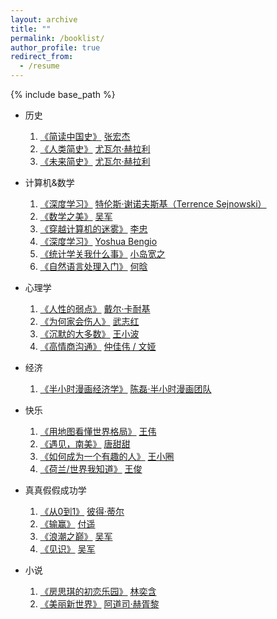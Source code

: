 ```yaml
---
layout: archive
title: ""
permalink: /booklist/
author_profile: true
redirect_from:
  - /resume
---
```


{% include base_path %}

- 历史
	1. [《简读中国史》](https://book.douban.com/subject/34501169/)  [张宏杰](https://baike.baidu.com/item/%E5%BC%A0%E5%AE%8F%E6%9D%B0/35486)
	2. [《人类简史》](https://book.douban.com/subject/25985021/)  [尤瓦尔·赫拉利](https://baike.baidu.com/item/%E5%B0%A4%E7%93%A6%E5%B0%94%C2%B7%E8%B5%AB%E6%8B%89%E5%88%A9/16324345?fr=aladdin)
	3. [《未来简史》](https://book.douban.com/subject/26943161/)  [尤瓦尔·赫拉利](https://baike.baidu.com/item/%E5%B0%A4%E7%93%A6%E5%B0%94%C2%B7%E8%B5%AB%E6%8B%89%E5%88%A9/16324345?fr=aladdin)


- 计算机&数学
	1. [《深度学习》](https://book.douban.com/subject/30425822/) [特伦斯·谢诺夫斯基（Terrence Sejnowski）](https://baike.baidu.com/item/特伦斯·谢诺夫斯基/23208651?fr=aladdin)
	2. [《数学之美》](https://book.douban.com/subject/10750155/)  [吴军](https://baike.baidu.com/item/%E5%90%B4%E5%86%9B/8125425)
	3. [《穿越计算机的迷雾》](https://book.douban.com/subject/5432475/)  [李忠](https://book.douban.com/subject/5432475/)
	4. [《深度学习》](https://book.douban.com/subject/27087503/)  [Yoshua Bengio](https://mila.quebec/en/yoshua-bengio/)
	5. [《统计学关我什么事》](https://book.douban.com/subject/30229508/)  [小岛宽之](https://baike.baidu.com/item/%E5%B0%8F%E5%B2%9B%E5%AE%BD%E4%B9%8B)
	6. [《自然语言处理入门》](https://book.douban.com/subject/30229508/)  [何晗](https://twitter.com/hankcs)


- 心理学
	1. [《人性的弱点》](https://book.douban.com/subject/1056295/)  [戴尔·卡耐基](https://baike.baidu.com/item/%E6%88%B4%E5%B0%94%C2%B7%E5%8D%A1%E8%80%90%E5%9F%BA/6896000?fr=aladdin)
	2. [《为何家会伤人》](https://book.douban.com/subject/2080764/)  [武志红](https://baike.baidu.com/item/%E6%AD%A6%E5%BF%97%E7%BA%A2)
	3. [《沉默的大多数》](https://book.douban.com/subject/1054685/)  [王小波](https://baike.baidu.com/item/%E7%8E%8B%E5%B0%8F%E6%B3%A2/6673?fr=aladdin)
	4. [《高情商沟通》](https://book.douban.com/subject/30262347/)  [仲佳伟 / 文娅](https://www.jianshu.com/u/d09482c8815e)


- 经济
	1. [《半小时漫画经济学》](https://book.douban.com/subject/34800351/)  [陈磊·半小时漫画团队](https://book.douban.com/subject_search?search_text=%E9%99%88%E7%A3%8A%C2%B7%E5%8D%8A%E5%B0%8F%E6%97%B6%E6%BC%AB%E7%94%BB%E5%9B%A2%E9%98%9F)


- 快乐
	1. [《用地图看懂世界格局》](https://book.douban.com/subject/26968875/)  [王伟](https://book.douban.com/author/4535945/)
	2. [《遇见，南美》](https://book.douban.com/subject/25977128/)  [唐甜甜](https://book.douban.com/subject_search?search_text=%E5%94%90%E7%94%9C%E7%94%9C)
	3. [《如何成为一个有趣的人》](https://book.douban.com/subject/27055728/)  [王小圈](https://book.douban.com/subject_search?search_text=%E7%8E%8B%E5%B0%8F%E5%9C%88)
	4. [《荷兰/世界我知道》](https://book.douban.com/subject/25977128/)  [王俊](https://book.douban.com/subject/25977128/)


- 真真假假成功学
	1. [《从0到1》](https://book.douban.com/subject/26297606/)  [彼得·蒂尔](https://baike.baidu.com/item/%E5%BD%BC%E5%BE%97%C2%B7%E8%92%82%E5%B0%94/12589797?fr=aladdin)
	2. [《输赢》](https://book.douban.com/subject/26843375/)  [付遥](https://baike.baidu.com/item/%E4%BB%98%E9%81%A5/9578503?fr=aladdin)
	3. [《浪潮之巅》](https://book.douban.com/subject/6709783/)  [吴军](https://baike.baidu.com/item/%E5%90%B4%E5%86%9B/8125425)
	4. [《见识》](https://book.douban.com/subject/27167992/)  [吴军](https://baike.baidu.com/item/%E5%90%B4%E5%86%9B/8125425)

- 小说
	1. [《房思琪的初恋乐园》](https://book.douban.com/subject/27614904/)  [林奕含](https://baike.baidu.com/item/%E6%9E%97%E5%A5%95%E5%90%AB/20723377?fr=aladdin)
	2. [《美丽新世界》](https://book.douban.com/subject/1321789/)  [阿道司·赫胥黎](https://baike.baidu.com/item/%E9%98%BF%E9%81%93%E5%8F%B8%C2%B7%E8%B5%AB%E8%83%A5%E9%BB%8E/5192691)






